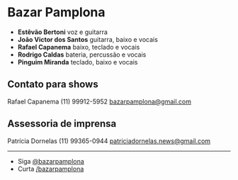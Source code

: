 # Bazar Pamplona

* **Estêvão Bertoni** voz e guitarra
* **João Victor dos Santos** guitarra, baixo e vocais 
* **Rafael Capanema** baixo, teclado e vocais 
* **Rodrigo Caldas** bateria, percussão e vocais 
* **Pinguim Miranda** teclado, baixo e vocais

## Contato para shows

Rafael Capanema
(11) 99912-5952 
[bazarpamplona@gmail.com](mailto:bazarpamplona@gmail.com)

## Assessoria de imprensa

Patrícia Dornelas 
(11) 99365-0944
[patriciadornelas.news@gmail.com](mailto:patriciadornelas.news@gmail.com)

---

* Siga [@bazarpamplona](https://twitter.com/bazarpamplona)
* Curta [/bazarpamplona](https://www.facebook.com/bazarpamplona)